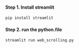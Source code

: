 #### Step 1. Install streamlit

```bash
pip install streamlit
```

#### Step 2. run the python.file
```bash
streamlit run web_scrolling.py
```